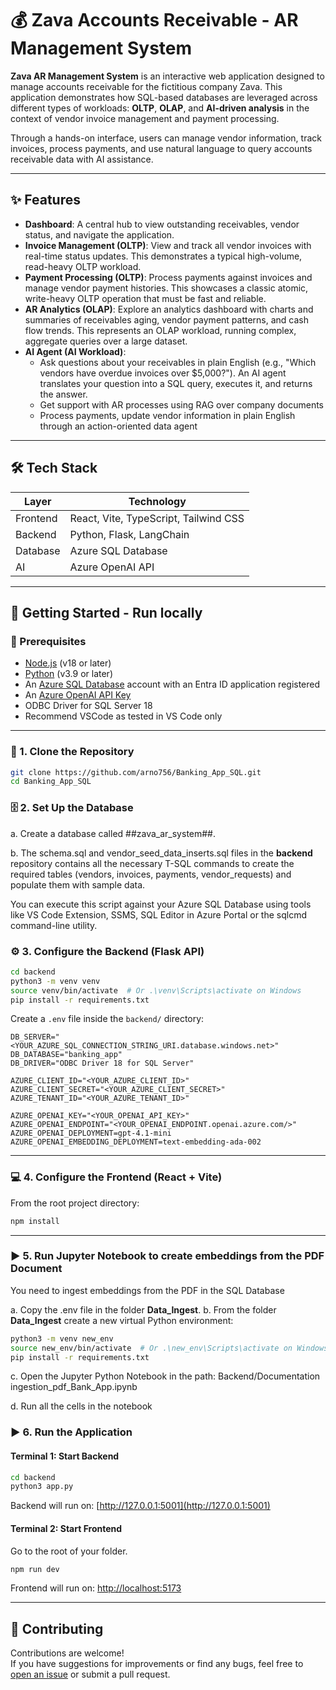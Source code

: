 # 💰 Zava Accounts Receivable - AR Management System

**Zava AR Management System** is an interactive web application designed to manage accounts receivable for the fictitious company Zava. This application demonstrates how SQL-based databases are leveraged across different types of workloads: **OLTP**, **OLAP**, and **AI-driven analysis** in the context of vendor invoice management and payment processing.

Through a hands-on interface, users can manage vendor information, track invoices, process payments, and use natural language to query accounts receivable data with AI assistance.

---

## ✨ Features

- **Dashboard**: A central hub to view outstanding receivables, vendor status, and navigate the application.
- **Invoice Management (OLTP)**: View and track all vendor invoices with real-time status updates. This demonstrates a typical high-volume, read-heavy OLTP workload.
- **Payment Processing (OLTP)**: Process payments against invoices and manage vendor payment histories. This showcases a classic atomic, write-heavy OLTP operation that must be fast and reliable.
- **AR Analytics (OLAP)**: Explore an analytics dashboard with charts and summaries of receivables aging, vendor payment patterns, and cash flow trends. This represents an OLAP workload, running complex, aggregate queries over a large dataset.
- **AI Agent (AI Workload)**: 
    - Ask questions about your receivables in plain English (e.g., "Which vendors have overdue invoices over $5,000?"). An AI agent translates your question into a SQL query, executes it, and returns the answer.
    - Get support with AR processes using RAG over company documents
    - Process payments, update vendor information in plain English through an action-oriented data agent

---

## 🛠️ Tech Stack

| Layer    | Technology                            |
| -------- | ------------------------------------- |
| Frontend | React, Vite, TypeScript, Tailwind CSS |
| Backend  | Python, Flask, LangChain              |
| Database | Azure SQL Database                    |
| AI       | Azure OpenAI API                      |

---

## 🚀 Getting Started - Run locally

### 🔧 Prerequisites

- [Node.js](https://nodejs.org/) (v18 or later)
- [Python](https://www.python.org/) (v3.9 or later)
- An [Azure SQL Database](https://azure.microsoft.com/en-us/services/sql-database/) account with an Entra ID application registered
- An [Azure OpenAI API Key](https://azure.microsoft.com/en-us/products/ai-services/openai-service)
- ODBC Driver for SQL Server 18
- Recommend VSCode as tested in VS Code only

---

### 📅 1. Clone the Repository

```bash
git clone https://github.com/arno756/Banking_App_SQL.git
cd Banking_App_SQL
```

### 🗄️ 2. Set Up the Database

a. Create a database called ##zava_ar_system##.

b. The schema.sql and vendor_seed_data_inserts.sql files in the **backend** repository contains all the necessary T-SQL commands to create the required tables (vendors, invoices, payments, vendor_requests) and populate them with sample data.

You can execute this script against your Azure SQL Database using tools like VS Code Extension, SSMS, SQL Editor in Azure Portal or the sqlcmd command-line utility.

### ⚙️ 3. Configure the Backend (Flask API)

```bash
cd backend
python3 -m venv venv
source venv/bin/activate  # Or .\venv\Scripts\activate on Windows
pip install -r requirements.txt
```

Create a `.env` file inside the `backend/` directory:

```env
DB_SERVER="<YOUR_AZURE_SQL_CONNECTION_STRING_URI.database.windows.net>"
DB_DATABASE="banking_app"
DB_DRIVER="ODBC Driver 18 for SQL Server"

AZURE_CLIENT_ID="<YOUR_AZURE_CLIENT_ID>"
AZURE_CLIENT_SECRET="<YOUR_AZURE_CLIENT_SECRET>"
AZURE_TENANT_ID="<YOUR_AZURE_TENANT_ID>"

AZURE_OPENAI_KEY="<YOUR_OPENAI_API_KEY>"
AZURE_OPENAI_ENDPOINT="<YOUR_OPENAI_ENDPOINT.openai.azure.com/>"
AZURE_OPENAI_DEPLOYMENT=gpt-4.1-mini
AZURE_OPENAI_EMBEDDING_DEPLOYMENT=text-embedding-ada-002

```

---

### 💻 4. Configure the Frontend (React + Vite)

From the root project directory:

```bash
npm install
```

---

### ▶️ 5. Run Jupyter Notebook to create embeddings from the PDF Document

You need to ingest embeddings from the PDF in the SQL Database

a. Copy the .env file in the folder **Data_Ingest**.
b. From the folder **Data_Ingest** create a new virtual Python environment:

```bash
python3 -m venv new_env
source new_env/bin/activate  # Or .\new_env\Scripts\activate on Windows
pip install -r requirements.txt
```

c. Open the Jupyter Python Notebook in the path: Backend/Documentation ingestion_pdf_Bank_App.ipynb

d. Run all the cells in the notebook

### ▶️ 6. Run the Application

#### Terminal 1: Start Backend

```bash
cd backend
python3 app.py
```

Backend will run on: [http://127.0.0.1:5001](http://127.0.0.1:5001)

#### Terminal 2: Start Frontend

Go to the root of your folder.

```bash
npm run dev
```

Frontend will run on: [http://localhost:5173](http://localhost:5173)

---

## 🤝 Contributing

Contributions are welcome!\
If you have suggestions for improvements or find any bugs, feel free to [open an issue](https://github.com/Banking_App_SQL/issues) or submit a pull request.
